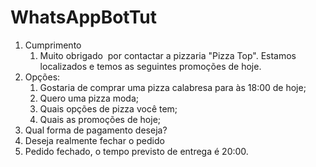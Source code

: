 # WhatsAppBotTut

1. Cumprimento
    1. Muito obrigado  por contactar a pizzaria "Pizza Top". Estamos localizados e temos as seguintes promoções de hoje.
2. Opções:
    1. Gostaria de comprar uma pizza calabresa para às 18:00 de hoje;
    2. Quero uma pizza moda;
    3. Quais opções de pizza você tem;
    4. Quais as promoções de hoje;
3. Qual forma de pagamento deseja?
4. Deseja realmente fechar o pedido
5. Pedido fechado, o tempo previsto de entrega é 20:00.